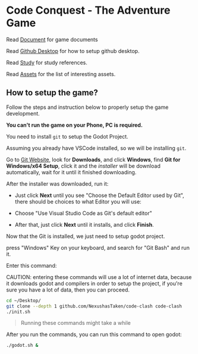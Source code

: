 # Code Conquest - The Adventure Game

Read [Document](./docs/README.md) for game documents

Read [Github Desktop](./docs/guide/git.md) for how to setup github desktop.

Read [Study](./docs/guide/study.md) for study references.

Read [Assets](./docs/assets/assets.md) for the list of interesting assets.

## How to setup the game?

Follow the steps and instruction below to properly setup the game development.

**You can't run the game on your Phone, PC is required.**

You need to install `git` to setup the Godot Project.

Assuming you already have VSCode installed, so we will be installing `git`.

Go to [Git Website](https://git-scm.com/downloads), look for **Downloads**, and click **Windows**, find **Git for Windows/x64 Setup**, click it and the *installer* will be download automatically, wait for it until it finished downloading.

After the installer was downloaded, run it:

- Just click **Next** until you see "Choose the Default Editor used by Git", there should be choices to what Editor you will use:

 - Choose "Use Visual Studio Code as Git's default editor"

 - After that, just click **Next** until it installs, and click **Finish**.

Now that the Git is installed, we just need to setup godot project.

press "Windows" Key on your keyboard, and search for "Git Bash" and run it.

Enter this command:

CAUTION: entering these commands will use a lot of internet data, because it downloads godot and compilers in order to setup the project, if you're sure you have a lot of data, then you can proceed.

```bash
cd ~/Desktop/
git clone --depth 1 github.com/NexushasTaken/code-clash code-clash
./init.sh
```

> Running these commands might take a while

After you run the commands, you can run this command to open godot:

```bash
./godot.sh &
```

